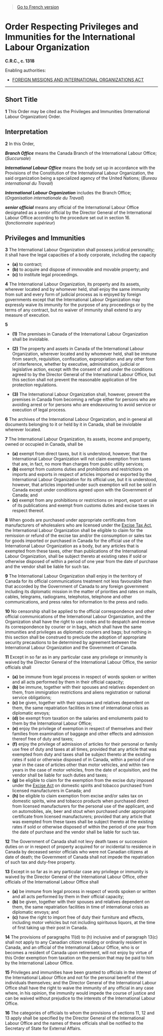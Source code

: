 > [Go to French version](/fr/Règlements/Codification%20des%20règlements%20du%20Canada/1301-1400/C.R.C.,%20ch.%201318.md)

# Order Respecting Privileges and Immunities for the International Labour Organization

**C.R.C., c. 1318**

Enabling authorities: 
- [FOREIGN MISSIONS AND INTERNATIONAL ORGANIZATIONS ACT](/en/Acts/Statutes%20of%20Canada/1991/c.%2041.md)

----------



## Short Title


**1** This Order may be cited as the Privileges and Immunities (International Labour Organization) Order.




## Interpretation


**2** In this Order,

***Branch Office*** means the Canada Branch of the International Labour Office; (*Succursale*)

***International Labour Office*** means the body set up in accordance with the Provisions of the Constitution of the International Labour Organization, the said organization being a specialized agency of the United Nations; (*Bureau international du Travail*)

***International Labour Organization*** includes the Branch Office; (*Organisation internationale du Travail*)

***senior official*** means any official of the International Labour Office designated as a senior official by the Director General of the International Labour Office according to the procedure set out in section 16. (*fonctionnaire supérieur*)




## Privileges and Immunities


**3** The International Labour Organization shall possess juridical personality; it shall have the legal capacities of a body corporate, including the capacity
- **(a)** to contract;
- **(b)** to acquire and dispose of immovable and movable property; and
- **(c)** to institute legal proceedings.



**4** The International Labour Organization, its property and its assets, wherever located and by whomever held, shall enjoy the same immunity from suit and every form of judicial process as is enjoyed by foreign governments except that the International Labour Organization may expressly waive its immunity for the purpose of any proceedings or by the terms of any contract, but no waiver of immunity shall extend to any measure of execution.



**5** 

- **(1)** The premises in Canada of the International Labour Organization shall be inviolable.

- **(2)** The property and assets in Canada of the International Labour Organization, wherever located and by whomever held, shall be immune from search, requisition, confiscation, expropriation and any other form of interference, whether by executive, administration, judicial or legislative action, except with the consent of and under the conditions agreed to by the Director General of the International Labour Office, but this section shall not prevent the reasonable application of fire protection regulations.

- **(3)** The International Labour Organization shall, however, prevent the premises in Canada from becoming a refuge either for persons who are avoiding arrest or for persons who are endeavouring to avoid service or execution of legal process.



**6** The archives of the International Labour Organization, and in general all documents belonging to it or held by it in Canada, shall be inviolable wherever located.



**7** The International Labour Organization, its assets, income and property, owned or occupied in Canada, shall be
- **(a)** exempt from direct taxes, but it is understood, however, that the International Labour Organization will not claim exemption from taxes that are, in fact, no more than charges from public utility services;
- **(b)** exempt from customs duties and prohibitions and restrictions on imports and exports in respect of articles imported or exported by the International Labour Organization for its official use, but it is understood, however, that articles imported under such exemption will not be sold in Canada except under conditions agreed upon with the Government of Canada; and
- **(c)** exempt from any prohibitions or restrictions on import, export or sale of its publications and exempt from customs duties and excise taxes in respect thereof.



**8** When goods are purchased under appropriate certificates from manufacturers of wholesalers who are licensed under the [Excise Tax Act](/en/Acts/Revised%20Statutes%20of%20Canada/E/E-15.md), the International Labour Organization shall be eligible to claim for the remission or refund of the excise tax and/or the consumption or sales tax for goods imported or purchased in Canada for the official use of the International Labour Organization as a body, but any articles that is exempted from these taxes, other than publications of the International Labour Organization, shall be subject thereto at existing rates if sold or otherwise disposed of within a period of one year from the date of purchase and the vendor shall be liable for such tax.



**9** The International Labour Organization shall enjoy in the territory of Canada for its official communications treatment not less favourable than that accorded by the Government of Canada to any foreign government including its diplomatic mission in the matter of priorities and rates on mails, cables, telegrams, radiograms, telephotos, telephone and other communications, and press rates for information to the press and radio.



**10** No censorship shall be applied to the official correspondence and other official communications of the International Labour Organization, and the Organization shall have the right to use codes and to despatch and receive its correspondence by courier or in bags, which shall have the same immunities and privileges as diplomatic couriers and bags; but nothing in this section shall be construed to preclude the adoption of appropriate security precautions to be determined by agreement between the International Labour Organization and the Government of Canada.



**11** Except in so far as in any particular case any privilege or immunity is waived by the Director General of the International Labour Office, the senior officials shall
- **(a)** be immune from legal process in respect of words spoken or written and all acts performed by them in their official capacity;
- **(b)** be immune, together with their spouses and relatives dependent on them, from immigration restrictions and aliens registration or national service obligations;
- **(c)** be given, together with their spouses and relatives dependent on them, the same repatriation facilities in time of international crisis as diplomatic envoys;
- **(d)** be exempt from taxation on the salaries and emoluments paid to them by the International Labour Office;
- **(e)** enjoy the privilege of exemption in respect of themselves and their families from examination of baggage and other effects and admission thereof free of duty and taxes;
- **(f)** enjoy the privilege of admission of articles for their personal or family use free of duty and taxes at all times, provided that any article that was exempted from duty and taxes shall be subject thereto at the existing rates if sold or otherwise disposed of in Canada, within a period of one year in the case of articles other than motor vehicles, and within two years in the case of motor vehicles, from the date of acquisition, and the vendor shall be liable for such duties and taxes;
- **(g)** be eligible to claim for the exemption from the excise duty imposed under the [Excise Act](/en/Acts/Revised%20Statutes%20of%20Canada/E/E-14.md) on domestic spirits and tobacco purchased from licensed manufacturers in Canada; and
- **(h)** be eligible to claim exemption from excise and/or sales tax on domestic spirits, wine and tobacco products when purchased direct from licensed manufacturers for the personal use of the applicant, and on automobiles, ale, beer and stout when purchased under appropriate certificate from licensed manufacturers; provided that any article that was exempted from these taxes shall be subject thereto at the existing rates if sold or otherwise disposed of within the period of one year from the date of purchase and the vendor shall be liable for such tax.



**12** The Government of Canada shall not levy death taxes or succession duties on or in respect of property acquired for or incidental to residence in Canada by deceased senior officials who were not Canadian citizens at date of death; the Government of Canada shall not impede the repatriation of such tax and duty-free property.



**13** Except in so far as in any particular case any privilege or immunity is waived by the Director General of the International Labour Office, other officials of the International Labour Office shall
- **(a)** be immune from legal process in respect of words spoken or written and all acts performed by them in their official capacity;
- **(b)** be given, together with their spouses and relatives dependent on them, the same repatriation facilities in time of international crisis as diplomatic envoys; and
- **(c)** have the right to import free of duty their furniture and effects, including motor vehicles but not including spirituous liquors, at the time of first taking up their post in Canada.



**14** The provisions of paragraphs 11(d) to (h) inclusive and of paragraph 13(c) shall not apply to any Canadian citizen residing or ordinarily resident in Canada, and an official of the International Labour Office, who is or becomes a resident of Canada upon retirement, will not enjoy by virtue of this Order exemption from taxation on the pension that may be paid to him by the International Labour Office.



**15** Privileges and immunities have been granted to officials in the interest of the International Labour Office and not for the personal benefit of the individuals themselves; and the Director General of the International Labour Office shall have the right to waive the immunity of any official in any case where, in his opinion, the immunity would impede the course of justice and can be waived without prejudice to the interests of the International Labour Office.



**16** The categories of officials to whom the provisions of sections 11, 12 and 13 apply shall be specified by the Director General of the International Labour Office and the names of these officials shall be notified to the Secretary of State for External Affairs.


